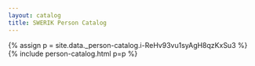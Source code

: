 ```yaml
---
layout: catalog
title: SWERIK Person Catalog
---
```

{% assign p = site.data._person-catalog.i-ReHv93vu1syAgH8qzKxSu3 %}
{% include person-catalog.html p=p %}

